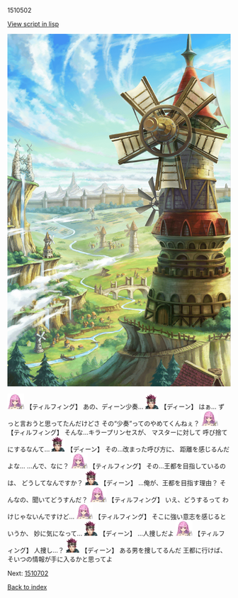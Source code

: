 1510502

[View script in lisp](../scripts/1510502.txt)

![005_Windmill.png](../images/backgrounds/005_Windmill.png)

<img src="../images/units/24.png" alt="24.png" height="34"/>
【ティルフィング】
あの、ディーン少奏…

<img src="../images/units/6.png" alt="6.png" height="34"/>
【ディーン】
はぁ…
ずっと言おうと思ってたんだけどさ
その“少奏”ってのやめてくんねぇ？

<img src="../images/units/24.png" alt="24.png" height="34"/>
【ティルフィング】
そんな…キラープリンセスが、
マスターに対して
呼び捨てにするなんて…

<img src="../images/units/6.png" alt="6.png" height="34"/>
【ディーン】
その…改まった呼び方に、
距離を感じるんだよな…
…んで、なに？

<img src="../images/units/24.png" alt="24.png" height="34"/>
【ティルフィング】
その…王都を目指しているのは、
どうしてなんですか？

<img src="../images/units/6.png" alt="6.png" height="34"/>
【ディーン】
…俺が、王都を目指す理由？
そんなの、聞いてどうすんだ？

<img src="../images/units/24.png" alt="24.png" height="34"/>
【ティルフィング】
いえ、どうするって
わけじゃないんですけど…

<img src="../images/units/24.png" alt="24.png" height="34"/>
【ティルフィング】
そこに強い意志を感じるというか、
妙に気になって…

<img src="../images/units/6.png" alt="6.png" height="34"/>
【ディーン】
…人捜しだよ

<img src="../images/units/24.png" alt="24.png" height="34"/>
【ティルフィング】
人捜し…？

<img src="../images/units/6.png" alt="6.png" height="34"/>
【ディーン】
ある男を捜してるんだ
王都に行けば、
そいつの情報が手に入るかと思ってよ

Next: [1510702](1510702.md)

[Back to index](index.md)
